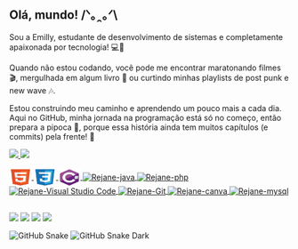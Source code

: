 ## Olá, mundo! /ᐠ｡ꞈ｡ᐟ\

Sou a Emilly, estudante de desenvolvimento de sistemas e completamente apaixonada por tecnologia! 💻💙

Quando não estou codando, você pode me encontrar maratonando filmes 🎬, mergulhada em algum livro  📖 ou curtindo minhas playlists de post punk e new wave 🎶.

Estou construindo meu caminho e aprendendo um pouco mais a cada dia. Aqui no GitHub, minha jornada na programação está só no começo, então prepara a pipoca 🍿, porque essa história ainda tem muitos capítulos (e commits) pela frente! 🚀

<div>
    <a href="https://github.com/Emillyfreitasf">
    <img heigth="130cm" src="https://github-readme-stats.vercel.app/api?username=Emillyfreitasf&theme=dracula&show_icons=true">
    <img height="130em" src="https://github-readme-stats.vercel.app/api/top-langs/?username=Emillyfreitasf&layout=compact&theme=dracula"/>
</div>

<div style="display: inline_block"><br>
  <img align="center" alt="Rafa-HTML" height="30" width="40" src="https://raw.githubusercontent.com/devicons/devicon/master/icons/html5/html5-original.svg">
  <img align="center" alt="Rafa-CSS" height="30" width="40" src="https://raw.githubusercontent.com/devicons/devicon/master/icons/css3/css3-original.svg">
     <img align="center" alt="Rejane-Csharp" height="30" width="40" src="https://raw.githubusercontent.com/devicons/devicon/master/icons/csharp/csharp-original.svg">
  <img align="center" alt="Rejane-java" height="50" width="40"src="https://cdn.jsdelivr.net/gh/devicons/devicon@latest/icons/java/java-original-wordmark.svg">
  <img align="center" alt="Rejane-php" height="40" width="40"src="https://cdn.jsdelivr.net/gh/devicons/devicon@latest/icons/php/php-original.svg">
  <img align="center" alt="Rejane-Visual Studio Code" height="30" width="40" src="https://cdn.jsdelivr.net/gh/devicons/devicon/icons/vscode/vscode-original.svg">
  <img align="center" alt="Rejane-Git" height="30" width="40" src="https://cdn.jsdelivr.net/gh/devicons/devicon/icons/git/git-original.svg">
  <img align="center" alt="Rejane-canva" height="30" width="40"src="https://cdn.jsdelivr.net/gh/devicons/devicon@latest/icons/canva/canva-original.svg">
   <img align="center" alt="Rejane-mysql" height="50" width="60"src="https://cdn.jsdelivr.net/gh/devicons/devicon@latest/icons/mysql/mysql-original-wordmark.svg">
     </div>
  
  ##
 
<div> 
  <a href="https://www.instagram.com/hed0nism__?igsh=MWV1cHpoN2Eybzc1dA==" target="_blank"><img src="https://img.shields.io/badge/-Instagram-%23E4405F?style=for-the-badge&logo=instagram&logoColor=white" target="_blank"></a>
 	<a href="https://www.twitch.tv/hed0nism__" target="_blank"><img src="https://img.shields.io/badge/Twitch-9146FF?style=for-the-badge&logo=twitch&logoColor=white" target="_blank"></a>
 <a href="https://discord.com/channels/1347335830133407834/1347335830133407837" target="_blank"><img src="https://img.shields.io/badge/Discord-7289DA?style=for-the-badge&logo=discord&logoColor=white" target="_blank"></a> 
  <a href="https://www.linkedin.com/in/emilly-nayara-817107175/" target="_blank"><img src="https://img.shields.io/badge/-LinkedIn-%230077B5?style=for-the-badge&logo=linkedin&logoColor=white" target="_blank"></a> 
  
</div>

![GitHub Snake](https://Emillyfreitasf.github.io/Emillyfreitasf/github-contribution-grid-snake.svg)
![GitHub Snake Dark](https://Emillyfreitasf.github.io/Emillyfreitasf/github-contribution-grid-snake-dark.svg)







